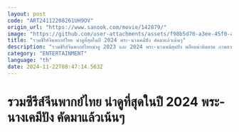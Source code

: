 ```yaml
---
layout: post
code: "ART24112208261UH9OV"
origin_url: "https://www.sanook.com/movie/142879/"
image: "https://github.com/user-attachments/assets/f98b5d70-a3ee-45f0-af83-617a6216e278"
title: "รวมซีรีส์จีนพากย์ไทย น่าดูที่สุดในปี 2024 พระ-นางเคมีปัง คัดมาแล้วเน้นๆ"
description: "รวมซีรีส์จีนพากย์ไทยน่าดู 2023 และ 2024 พระ-นางเคมีสุดปัง พล็อตน่าติดตาม ภาพสวย ฉากอลังการ เนื้อเรื่องดี จะมีเรื่องไหนบ้างมาดูกันเลย! "
category: "ENTERTAINMENT"
language: "th"
date: 2024-11-22T08:47:14.563Z
---
```


# รวมซีรีส์จีนพากย์ไทย น่าดูที่สุดในปี 2024 พระ-นางเคมีปัง คัดมาแล้วเน้นๆ